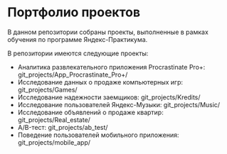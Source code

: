 # Портфолио проектов
В данном репозитории собраны проекты, выполненные в рамках обучения по программе Яндекс-Практикума.

В репозитории имеются следующие проекты:

- Аналитика развлекательного приложения Procrastinate Pro+: git_projects/App_Procrastinate_Pro+/
- Исследование данных о продаже компьютерных игр: git_projects/Games/
- Исследование надежности заемщиков: git_projects/Kredits/
- Исследование пользователей Яндекс-Музыки: git_projects/Music/
- Исследование объявлений о продаже квартир: git_projects/Real_estate/
- A/B-тест: git_projects/ab_test/
- Поведение пользователей мобильного приложения: git_projects/mobile_app/
